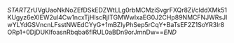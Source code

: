 $START$ZrUVgUaoNkNoZEfDSkEDZWtLLg0rbMCMziSvgrFXQr8Zi/clddXMk51KUgyz6eXIEW2ul4Cw1ncxTjHlscRjITGMWwIxaEG0J2CHp89NMCFNJWRsJlwYLYdGSVncnLFsstNWEdCYyG+1mBZlyPhSep5rCqY+BaTsEF2Z1SoYR3lr8ORp1+0DjDUKlfoasnRbqba6flRUL0aBDn9orJmnDw==$END$